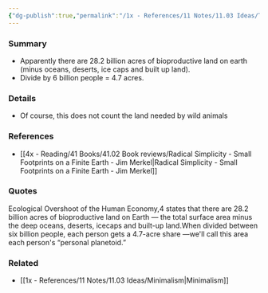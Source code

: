 ```yaml
---
{"dg-publish":true,"permalink":"/1x - References/11 Notes/11.03 Ideas/Total bioproductive land per person is 4.7 acres/","title":"Total bioproductive land per person is 4.7 acres","noteIcon":"","created":"2024-01-09T09:24:32.000+03:00","updated":"2024-02-14T20:18:21.839+03:00"}
---
```



### Summary
- Apparently there are 28.2 billion acres of bioproductive land on earth (minus oceans, deserts, ice caps and built up land).
- Divide by 6 billion people = 4.7 acres.

### Details
- Of course, this does not count the land needed by wild animals

### References
- [[4x - Reading/41 Books/41.02 Book reviews/Radical Simplicity - Small Footprints on a Finite Earth - Jim Merkel\|Radical Simplicity - Small Footprints on a Finite Earth - Jim Merkel]]

### Quotes
Ecological Overshoot of the Human Economy,4 states that there are 28.2 billion acres of bioproductive land on Earth — the total surface area minus the deep oceans, deserts, icecaps and built-up land.When divided between six billion people, each person gets a 4.7-acre share —we'll call this area each person's “personal planetoid.”

### Related
- [[1x - References/11 Notes/11.03 Ideas/Minimalism\|Minimalism]]
